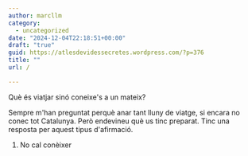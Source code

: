 ```yaml
---
author: marcllm
category:
  - uncategorized
date: "2024-12-04T22:18:51+00:00"
draft: "true"
guid: https://atlesdevidessecretes.wordpress.com/?p=376
title: ""
url: /

---
```

Què és viatjar sinó coneixe's a un mateix?

Sempre m'han preguntat perquè anar tant lluny de viatge, si encara no conec tot Catalunya. Però endevineu què us tinc preparat. Tinc una resposta per aquest tipus d'afirmació.

1. No cal conèixer
